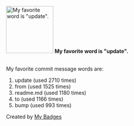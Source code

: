 <img src="https://my-badges.github.io/my-badges/favorite-word.png" alt="My favorite word is &quot;update&quot;." title="My favorite word is &quot;update&quot;." width="128">
<strong>My favorite word is &quot;update&quot;.</strong>
<br><br>

My favorite commit message words are:

1. update (used 2710 times)
2. from (used 1525 times)
3. readme.md (used 1180 times)
4. to (used 1166 times)
5. bump (used 993 times)


Created by <a href="https://github.com/my-badges/my-badges">My Badges</a>